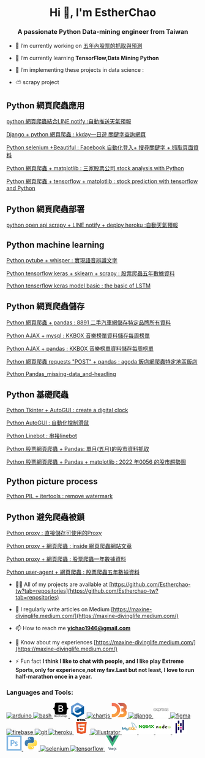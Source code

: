 <h1 align="center">Hi 👋, I'm EstherChao</h1>
<h3 align="center">A passionate Python Data-mining engineer from Taiwan</h3>

- 🔭 I’m currently working on [五年內股票的抓取與預測](https://github.com/Estherchao-tw/ml-project/tensorflow)

- 🌱 I’m currently learning **TensorFlow,Data Mining Python**

- 👯 I’m implementing these projects in data science : 
- ⛅ scrapy project
## Python 網頁爬蟲應用

[python 網頁爬蟲結合LINE notify :自動推送天氣預報](https://github.com/Estherchao-tw/weather-notficatoin)

[Django + python 網頁爬蟲 : kkday一日遊 關鍵字查詢網頁](https://github.com/Estherchao-tw/KKDAY_and_Klook_django_scrapyers)

[Python selenium +Beautiful : Facebook 自動化登入+ 搜尋關鍵字 + 抓取頁面資料](https://github.com/Estherchao-tw/python_-/tree/main/%E7%88%AC%E8%9F%B2/facebook-scaper)

[Python 網頁爬蟲 + matplotlib : 三家股票公司 stock analysis with Python](https://github.com/Estherchao-tw/python_-/blob/main/%E7%88%AC%E8%9F%B2/%E8%82%A1%E5%B8%82%E8%B6%A8%E5%8B%A2/3_companies_stocck_analysis.ipynb)

[Python 網頁爬蟲 + tensorflow + matplotlib : stock prediction with tensorflow and Python](https://github.com/Estherchao-tw/ml-project/blob/main/tensorflow/annual_stock_tensorflow.ipynb) 

## Python 網頁爬蟲部署

[python open api scrapy + LINE notify + deploy heroku :自動天氣預報](https://github.com/Estherchao-tw/weather-notficatoin)


## Python machine learning

[Python pytube + whisper : 實現語音辨識文字](https://github.com/Estherchao-tw/ml-project/blob/main/whisper/sub_youtube_whisper.ipynb)

[Python tensorflow keras + sklearn + scrapy : 股票爬蟲五年數據資料](https://github.com/Estherchao-tw/python_-/blob/main/%E7%88%AC%E8%9F%B2/%E8%82%A1%E5%B8%82%E8%B6%A8%E5%8B%A2/3_companies_stocck_analysis.ipynb)

[Python tenserflow keras model basic : the basic of LSTM](https://github.com/Estherchao-tw/ml-project/blob/main/tensorflow/input_and_output_shape_in_LSTM.ipynb)


## Python 網頁爬蟲儲存

[Python 網頁爬蟲 + pandas : 8891 二手汽車網儲存特定品牌所有資料](https://github.com/Estherchao-tw/8891-webscraping)

[Python AJAX + mysql : KKBOX 音樂榜單資料儲存每周榜單](https://github.com/Estherchao-tw/KKBOX_fetchData)

[Python AJAX + pandas : KKBOX 音樂榜單資料儲存每周榜單](https://github.com/Estherchao-tw/python_-/blob/main/%E7%88%AC%E8%9F%B2/KKBOX/KKBOX.py)

[Python 網頁爬蟲 requests "POST" + pandas : agoda 飯店網爬蟲特定地區飯店](https://github.com/Estherchao-tw/Scraping-Graphql_Agoda)

[Python Pandas_missing-data_and-headling](https://github.com/Estherchao-tw/pandas_missing-data_and-headling)

## Python 基礎爬蟲

[Python Tkinter + AutoGUI : create a digital clock](https://github.com/Estherchao-tw/python_-/tree/main/%E7%88%AC%E8%9F%B2/Tkinter_basic)

[Python AutoGUI :  自動化控制滑鼠](https://github.com/Estherchao-tw/python_-/tree/main/%E7%88%AC%E8%9F%B2/GUI)

[Python Linebot : 串接linebot](https://github.com/Estherchao-tw/python_-/tree/main/%E7%88%AC%E8%9F%B2/linebot)

[Python 股票網頁爬蟲 + Pandas: 單月(五月)的股市資料抓取](https://github.com/Estherchao-tw/python_-/blob/main/%E7%88%AC%E8%9F%B2/%E8%82%A1%E5%B8%82%E8%B6%A8%E5%8B%A2/5year_stock.py)

[Python 股票網頁爬蟲 + Pandas + matplotlib : 2022 年0056 的股市趨勢圖](https://github.com/Estherchao-tw/python_-/blob/main/%E7%88%AC%E8%9F%B2/%E8%82%A1%E5%B8%82%E8%B6%A8%E5%8B%A2/5year_stock.py)

## Python picture process

[Python PIL + itertools : remove watermark](https://github.com/Estherchao-tw/RemoveWatermark)

## Python 避免爬蟲被鎖

[Python proxy : 直接儲存可使用的Proxy](https://github.com/Estherchao-tw/proxyIP-webscrapy_Inside/blob/main/proxy.py)

[Python proxy + 網頁爬蟲 : inside 網頁爬蟲網站文章](https://github.com/Estherchao-tw/proxyIP-webscrapy_Inside/blob/main/scrapy-inside.py)

[Python proxy + 網頁爬蟲 : 股票爬蟲一年數據資料](https://github.com/Estherchao-tw/python_-/blob/main/%E7%88%AC%E8%9F%B2/%E8%82%A1%E5%B8%82%E8%B6%A8%E5%8B%A2/year_stock.py)

[Python user-agent + 網頁爬蟲 : 股票爬蟲五年數據資料](https://github.com/Estherchao-tw/ml-project/blob/main/tensorflow/annual_stock.ipynb)



- 👨‍💻 All of my projects are available at [https://github.com/Estherchao-tw?tab=repositories](https://github.com/Estherchao-tw?tab=repositories)

- 📝 I regularly write articles on Medium [https://maxine-divinglife.medium.com/](https://maxine-divinglife.medium.com/)

- 📫 How to reach me **yichao1946@gmail.com**

- 📄 Know about my experiences [https://maxine-divinglife.medium.com/](https://maxine-divinglife.medium.com/)

- ⚡ Fun fact **I think I like to chat with people, and I like play Extreme Sports,only for experience,not my fav.Last but not least, I love to run half-marathon once in a year.**


<h3 align="left">Languages and Tools:</h3>
<p align="left"> <a href="https://www.arduino.cc/" target="_blank" rel="noreferrer"> <img src="https://cdn.worldvectorlogo.com/logos/arduino-1.svg" alt="arduino" width="40" height="40"/> </a> <a href="https://www.gnu.org/software/bash/" target="_blank" rel="noreferrer"> <img src="https://www.vectorlogo.zone/logos/gnu_bash/gnu_bash-icon.svg" alt="bash" width="40" height="40"/> </a> <a href="https://getbootstrap.com" target="_blank" rel="noreferrer"> <img src="https://raw.githubusercontent.com/devicons/devicon/master/icons/bootstrap/bootstrap-plain-wordmark.svg" alt="bootstrap" width="40" height="40"/> </a> <a href="https://www.cprogramming.com/" target="_blank" rel="noreferrer"> <img src="https://raw.githubusercontent.com/devicons/devicon/master/icons/c/c-original.svg" alt="c" width="40" height="40"/> </a> <a href="https://www.chartjs.org" target="_blank" rel="noreferrer"> <img src="https://www.chartjs.org/media/logo-title.svg" alt="chartjs" width="40" height="40"/> </a> <a href="https://d3js.org/" target="_blank" rel="noreferrer"> <img src="https://raw.githubusercontent.com/devicons/devicon/master/icons/d3js/d3js-original.svg" alt="d3js" width="40" height="40"/> </a> <a href="https://www.djangoproject.com/" target="_blank" rel="noreferrer"> <img src="https://cdn.worldvectorlogo.com/logos/django.svg" alt="django" width="40" height="40"/> </a> <a href="https://expressjs.com" target="_blank" rel="noreferrer"> <img src="https://raw.githubusercontent.com/devicons/devicon/master/icons/express/express-original-wordmark.svg" alt="express" width="40" height="40"/> </a> <a href="https://www.figma.com/" target="_blank" rel="noreferrer"> <img src="https://www.vectorlogo.zone/logos/figma/figma-icon.svg" alt="figma" width="40" height="40"/> </a> <a href="https://firebase.google.com/" target="_blank" rel="noreferrer"> <img src="https://www.vectorlogo.zone/logos/firebase/firebase-icon.svg" alt="firebase" width="40" height="40"/> </a> <a href="https://git-scm.com/" target="_blank" rel="noreferrer"> <img src="https://www.vectorlogo.zone/logos/git-scm/git-scm-icon.svg" alt="git" width="40" height="40"/> </a> <a href="https://heroku.com" target="_blank" rel="noreferrer"> <img src="https://www.vectorlogo.zone/logos/heroku/heroku-icon.svg" alt="heroku" width="40" height="40"/> </a> <a href="https://www.w3.org/html/" target="_blank" rel="noreferrer"> <img src="https://raw.githubusercontent.com/devicons/devicon/master/icons/html5/html5-original-wordmark.svg" alt="html5" width="40" height="40"/> </a> <a href="https://www.adobe.com/in/products/illustrator.html" target="_blank" rel="noreferrer"> <img src="https://www.vectorlogo.zone/logos/adobe_illustrator/adobe_illustrator-icon.svg" alt="illustrator" width="40" height="40"/> </a> <a href="https://www.mysql.com/" target="_blank" rel="noreferrer"> <img src="https://raw.githubusercontent.com/devicons/devicon/master/icons/mysql/mysql-original-wordmark.svg" alt="mysql" width="40" height="40"/> </a> <a href="https://www.nginx.com" target="_blank" rel="noreferrer"> <img src="https://raw.githubusercontent.com/devicons/devicon/master/icons/nginx/nginx-original.svg" alt="nginx" width="40" height="40"/> </a> <a href="https://nodejs.org" target="_blank" rel="noreferrer"> <img src="https://raw.githubusercontent.com/devicons/devicon/master/icons/nodejs/nodejs-original-wordmark.svg" alt="nodejs" width="40" height="40"/> </a> <a href="https://pandas.pydata.org/" target="_blank" rel="noreferrer"> <img src="https://raw.githubusercontent.com/devicons/devicon/2ae2a900d2f041da66e950e4d48052658d850630/icons/pandas/pandas-original.svg" alt="pandas" width="40" height="40"/> </a> <a href="https://www.photoshop.com/en" target="_blank" rel="noreferrer"> <img src="https://raw.githubusercontent.com/devicons/devicon/master/icons/photoshop/photoshop-line.svg" alt="photoshop" width="40" height="40"/> </a> <a href="https://www.python.org" target="_blank" rel="noreferrer"> <img src="https://raw.githubusercontent.com/devicons/devicon/master/icons/python/python-original.svg" alt="python" width="40" height="40"/> </a> <a href="https://www.selenium.dev" target="_blank" rel="noreferrer"> <img src="https://raw.githubusercontent.com/detain/svg-logos/780f25886640cef088af994181646db2f6b1a3f8/svg/selenium-logo.svg" alt="selenium" width="40" height="40"/> </a> <a href="https://www.tensorflow.org" target="_blank" rel="noreferrer"> <img src="https://www.vectorlogo.zone/logos/tensorflow/tensorflow-icon.svg" alt="tensorflow" width="40" height="40"/> </a> <a href="https://vuejs.org/" target="_blank" rel="noreferrer"> <img src="https://raw.githubusercontent.com/devicons/devicon/master/icons/vuejs/vuejs-original-wordmark.svg" alt="vuejs" width="40" height="40"/> </a> </p>
